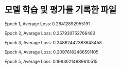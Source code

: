 # 모델 학습 및 평가를 기록한 파일

Epoch 1, Average Loss: 0.26412892955191

Epoch 2, Average Loss: 0.257930752766483

Epoch 3, Average Loss: 0.24882442383643458

Epoch 4, Average Loss: 0.20978182466591105

Epoch 5, Average Loss: 0.19830214889610515
